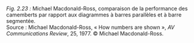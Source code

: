 *Fig. 2.23 :* Michael Macdonald-Ross, comparaison de la performance des camemberts par rapport aux diagrammes à barres parallèles et à barre segmentée.  
Source : Michael Macdonald-Ross, « How numbers are shown », *AV Communications Review*, 25, 1977. © Michael Macdonald-Ross.